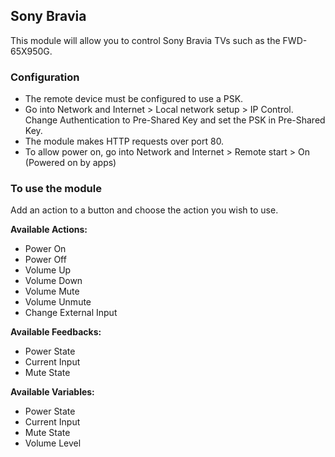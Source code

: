 ## Sony Bravia

This module will allow you to control Sony Bravia TVs such as the FWD-65X950G.

### Configuration
* The remote device must be configured to use a PSK.
* Go into Network and Internet > Local network setup > IP Control. Change Authentication to Pre-Shared Key and set the PSK in Pre-Shared Key.
* The module makes HTTP requests over port 80.
* To allow power on, go into Network and Internet > Remote start > On (Powered on by apps)

### To use the module
Add an action to a button and choose the action you wish to use.

**Available Actions:**
* Power On
* Power Off
* Volume Up
* Volume Down
* Volume Mute
* Volume Unmute
* Change External Input

**Available Feedbacks:**
* Power State
* Current Input
* Mute State

**Available Variables:**
* Power State
* Current Input
* Mute State
* Volume Level
